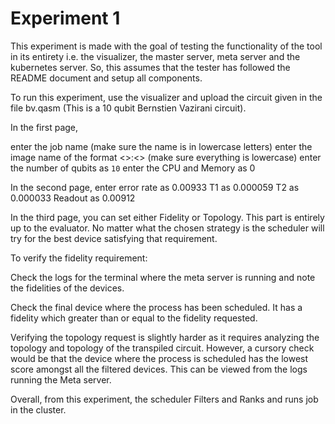 # Experiment 1

This experiment is made with the goal of testing the functionality of the tool in its entirety i.e. the visualizer, the master server, meta server and the kubernetes server. So, this assumes that the tester has followed the README document and setup all components.

To run this experiment, use the visualizer and upload the circuit given in the file bv.qasm (This is a 10 qubit Bernstien Vazirani circuit).

In the first page,

enter the job name (make sure the name is in lowercase letters)
enter the image name of the format <>:<> (make sure everything is lowercase)
enter the number of qubits as `10`
enter the CPU and Memory as 0

In the second page,
enter error rate as 0.00933
T1 as 0.000059
T2 as 0.000033
Readout as 0.00912

In the third page, you can set either Fidelity or Topology. This part is entirely up to the evaluator. No matter what the chosen strategy is the scheduler will try for the best device satisfying that requirement.

To verify the fidelity requirement:

Check the logs for the terminal where the meta server is running and note the fidelities of the devices.

Check the final device where the process has been scheduled. It has a fidelity which greater than or equal to the fidelity requested.

Verifying the topology request is slightly harder as it requires analyzing the topology and topology of the transpiled circuit. However, a cursory check would be that the device where the process is scheduled has the lowest score amongst all the filtered devices. This can be viewed from the logs running the Meta server.

Overall, from this experiment, the scheduler Filters and Ranks and runs job in the cluster.
